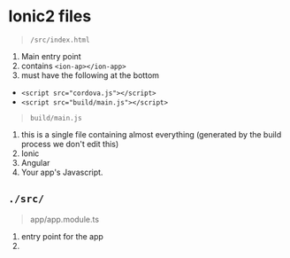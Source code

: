 # Ionic2 files

> `/src/index.html`

1. Main entry point
1. contains `<ion-ap></ion-app>`
1.  must have the following at the bottom
  * `<script src="cordova.js"></script>`
  * `<script src="build/main.js"></script>`

> `build/main.js`

1. this is a single file containing almost everything (generated by the build process we don't edit this)
1. Ionic
1. Angular
1. Your app's Javascript. 

## `./src/`

> app/app.module.ts

1. entry point for the app
1. 